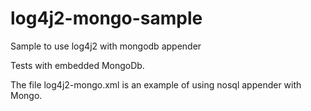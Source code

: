 # log4j2-mongo-sample
Sample to use log4j2 with mongodb appender

Tests with embedded MongoDb.

The file log4j2-mongo.xml is an example of using nosql appender with Mongo.
